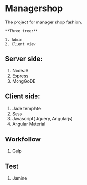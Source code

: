 # Managershop
The project for manager shop fashion.

	**Three tree:**

  	1. Admin
  	2. Client view
  
## Server side:
1. NodeJS
2. Express
3. MongGoDB

## Client side:
1. Jade template
2. Sass
3. Javascript( Jquery, Angularjs)
4. Angular Material

## Workfollow
1. Gulp

## Test
1. Jamine
